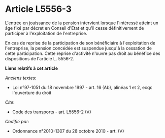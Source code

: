# Article L5556-3

L'entrée en jouissance de la pension intervient lorsque l'intéressé atteint un âge fixé par décret en Conseil d'Etat et qu'il
cesse définitivement de participer à l'exploitation de l'entreprise. 

En cas de reprise de la participation de son bénéficiaire à l'exploitation de l'entreprise, la pension concédée est suspendue
jusqu'à la cessation de cette participation. Cette reprise d'activité n'ouvre pas droit au bénéfice des dispositions de
l'article L. 5556-2.

**Liens relatifs à cet article**

_Anciens textes_:

  - Loi n°97-1051 du 18 novembre 1997 - art. 16 (Ab), alinéas 1 et 2, ecqc l'ouverture du droit

_Cite_:

  - Code des transports - art. L5556-2 (V)

_Codifié par_:

  - Ordonnance n°2010-1307 du 28 octobre 2010 - art. (V)
